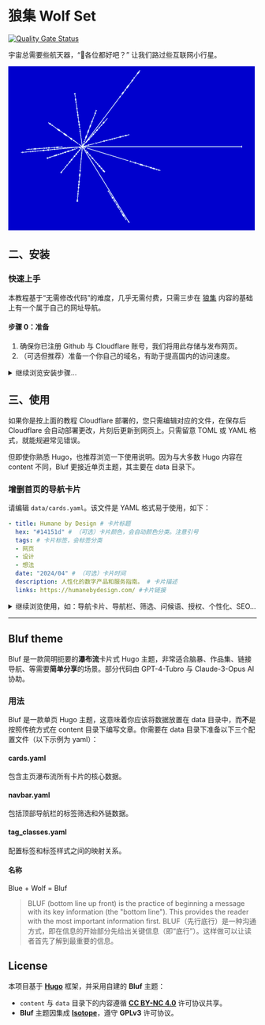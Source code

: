 # 狼集 Wolf Set

[![Quality Gate Status](https://sonarcloud.io/api/project_badges/measure?project=0000cd_wolf-set&metric=alert_status)](https://sonarcloud.io/summary/new_code?id=0000cd_wolf-set)

宇宙总需要些航天器，“📀各位都好吧？” 让我们路过些互联网小行星。

![镀金铝板](/assets/img/镀金铝板.png)

## 二、安装

### 快速上手

本教程基于“无需修改代码”的难度，几乎无需付费，只需三步在 [狼集](https://ws.0000cd.com/) 内容的基础上有一个属于自己的网址导航。

#### 步骤 0：准备

1. 确保你已注册 Github 与 Cloudflare 账号，我们将用此存储与发布网页。
2. （可选但推荐）准备一个你自己的域名，有助于提高国内的访问速度。

<details>

<summary>继续浏览安装步骤…</summary>

#### 步骤 1：复制仓库到你的 Github

1. 点击 [本页面](https://github.com/0000cd/wolf-set) 右上角的 fork 按钮，复制项目到你的 Github 仓库。
2. 记住你复制时的仓库名。（稍后会用到）

#### 步骤 2：修改网站的基础配置

1. 在你刚 fork 的仓库首页，点开 `hugo.toml` 文件（根目录）。
2. 根据文件中的注释，编辑文件，修改以下内容：
     - 网址、网站名称、首页标题、SEO 信息、授权信息、网站统计等。
     - 注意：如你还不确定网址，可先跳过，稍后记得修改。
     - 注意：toml 格式，不要丢失两侧的英文引号`"`。

```toml
# hugo.toml 文件部分示例：
baseURL = "https://ws.0000cd.com/" #你的网址
languageCode = "zh-CN"
title = "狼牌网址导航 - 狼集 Wolf Set" #网站名称
theme = "bluf"
#……
```

#### 步骤 3：使用 Cloudflare Pages 发布网页

1. 打开 [Cloudflare Pages](https://pages.cloudflare.com/)，点击创建 - Pages - 连接到 Git - Github，选择你刚记住仓库名的项目。
2. 点击开始设置，修改以下内容：
    - 项目名称（注意：若没有你自己的域名，这将是你默认域名的一部分）
    - 预设框架，选择 `Hugo` （无需修改其他默认设置）。
3. 点击保存并部署，通常会在一分钟内会完成，**但首次部署你还需再等 2~3 分钟**，才能点开预览链接在网上看到你的网页，请坐和放宽。
4. 修改并绑定域名：
    - 如果你有自己的域名，请在项目内找到自定义域，按提示绑定域名。
    - 如果你没有自己的域名，请记住 Cloudflare 提供的默认域名（如 xxx.pages.dev）。
    - 确认之前 `hugo.toml` 的网址已完成修改。

#### 常见问题

- 访问异常：如你无法访问 Cloudflare 默认提供的域名，或访问速度过慢，请绑定你自己的域名。
- 部署失败：
  - 如你部署失败，看一下部署日志，并检查你选对了仓库，以及 `hugo.toml` 内的格式。
  - 如你用的不是 Cloudflare，而是 Vercel 或 Netlify 等平台部署失败，你可能需要在选择预设框架时，配置环境变量 hugo 版本为较新版本，如 `HUGO_VERSION = v0.117.0`。

### Hugo 开始

如果你对 Hugo 有一定了解，可直接用我们自写的 Bluf 主题来构建你的网站。只需先复制 themes/bluf 到你的项目，并在 hugo 中设置 `theme = "bluf"`。

Bluf 主题代码已经过多次测试，可稳定上线使用，但部分代码仍在清理中，因此暂不提供详细教程。如有任何问题或建议，欢迎通过 Issues 提交反馈！我们期待你的参与。

</details>

## 三、使用

如果你是按上面的教程 Cloudflare 部署的，您只需编辑对应的文件，在保存后 Cloudflare 会自动部署更改，片刻后更新到网页上。只需留意 TOML 或 YAML 格式，就能规避常见错误。

但即使你熟悉 Hugo，也推荐浏览一下使用说明。因为与大多数 Hugo 内容在 content 不同，Bluf 更接近单页主题，其主要在 data 目录下。

### 增删首页的导航卡片

请编辑 `data/cards.yaml`。该文件是 YAML 格式易于使用，如下：

```yaml
- title: Humane by Design # 卡片标题
  hex: "#14151d" # （可选）卡片颜色，会自动颜色分类。注意引号
  tags: # 卡片标签，会标签分类
  - 网页
  - 设计
  - 想法
  date: "2024/04" # （可选）卡片时间
  description: 人性化的数字产品和服务指南。 # 卡片描述
  links: https://humanebydesign.com/ #卡片链接

```

<details>

<summary>继续浏览使用，如：导航卡片、导航栏、筛选、问候语、授权、个性化、SEO…</summary>

### 导航卡片配置多条链接

如果上文的 `links`，需要多条链接，你还可以这样写：

```yaml
- title: Neal.fun
  hex: "#ffc7c7"
  tags:
  - 网页
  - 有趣
  date: "2024/12"
  description: 希望你有美好的一天… 游戏互动可视化等其他奇怪的东西。
  links:
  - name: 官网 #注意，第一条链接不会展示，而是作为卡片整体的链接
    url: https://neal.fun/
  - name: 设置密码？
    url: https://neal.fun/password-game/
  - name: 赞助
    url: https://buymeacoffee.com/neal
```

### 导航卡片配置头图

无需额外配置，只需将与卡片 `title` 名称一致的图片，放入 `assets/img` 文件夹下即可，如 `assets/img/Neal.fun.webp`。支持 jpg、png、gif、webp 格式，建议图片宽度大于 300px，但过大会影响加载速度。

### 配置导航卡片标签

请编辑 `data/tag_classes.yaml`，将管理用于筛选的标签的映射关系：

```yaml
桌面："desktop"
移动："mobile"
网页："web"
```

如你配置 `桌面："desktop"`，在 `cards.yaml` 的 `tags` 只需输入“桌面”，就能按“desktop”筛选导航卡片。

特别的，由于颜色筛选是算法自动完成的，不建议修改颜色筛选的值。

### 配置导航栏外链、筛选、标签

请编辑 `data/navbar.yaml`，分别在 `external_links`、`categories`、`hot_tags` 下配置外链、筛选、标签。

### 配置网站随机问候

请编辑 `hugo.toml`，会在访问首页时随机展示问候，为空不启用：

```toml
[params]

  greetings = [
    #……
    "Ctrl+D 收藏本站 ⭐",
    "点击【标签】，筛选内容 🔖",
    "点击 ●，切换深浅配色 🐼",
] #访客随机问候，为空不启用

```

### 配置 CC 授权信息

请编辑 `hugo.toml` 的 `license`，会写入网站的 Meta 信息（游客不会直接看到）。

可进一步在 `layouts/partials/cc.html` 配置页脚的授权信息（只在文章页脚，不会显示在首页），如不需要可删除。

访问 [CC 授权](https://chooser-beta.creativecommons.org/) 选择授权协议，并生成页脚授权的代码。

### 网站个性化、图标、配色

请在 `static` 下覆盖 `logo`、`favcion` 等文件修改图片，修改图标。推荐使用 [favicon.io](https://favicon.io/)。

请编辑 `hugo.toml`，修改强调色，点击导航栏的 ⚫ 切换深浅配色：

```toml
[params]

  lightColor = "#0000cd" # 浅色强调色，推荐较深
  darkColor = "#fafafa" # 深色强调色，推荐较浅
```

### 优化 SEO、网站统计

请编辑 `hugo.toml` 优化 SEO，支持隐私友好的开源 [Umami](https://umami.is/) 统计。

如你使用 Cloudflare 部署，可在该项目下的指标，开启 Web Analytics 进行统计。

可在 `content/achrive` 下放置历史数据，辅助优化搜索的 SEO。

如需 Search Console 等平台验证网站所有权，请将验证文件放在 `static` 下。

</details>

---

## Bluf theme

Bluf 是一款简明扼要的**瀑布流**卡片式 Hugo 主题，非常适合脑暴、作品集、链接导航、等需要**简单分享**的场景。部分代码由 GPT-4-Tubro 与 Claude-3-Opus AI 协助。

### 用法

Bluf 是一款单页 Hugo 主题，这意味着你应该将数据放置在 data 目录中，而**不**是按照传统方式在 content 目录下编写文章。你需要在 data 目录下准备以下三个配置文件（以下示例为 yaml）：

#### cards.yaml

包含主页瀑布流所有卡片的核心数据。

#### navbar.yaml

包括顶部导航栏的标签筛选和外链数据。

#### tag_classes.yaml

配置标签和标签样式之间的映射关系。

#### 名称

Blue + Wolf = Bluf

> BLUF (bottom line up front) is the practice of beginning a message with its key information (the "bottom line"). This provides the reader with the most important information first.
> BLUF（先行底行）是一种沟通方式，即在信息的开始部分先给出关键信息（即“底行”）。这样做可以让读者首先了解到最重要的信息。

## License

本项目基于 **[Hugo](https://gohugo.io/)** 框架，并采用自建的 **Bluf** 主题：

- `content` 与 `data` 目录下的内容遵循 **[CC BY-NC 4.0](https://creativecommons.org/licenses/by-nc-sa/4.0/deed.zh-hans)** 许可协议共享。
- **Bluf** 主题因集成 **[Isotope](https://isotope.metafizzy.co/license)**，遵守 **GPLv3** 许可协议。
